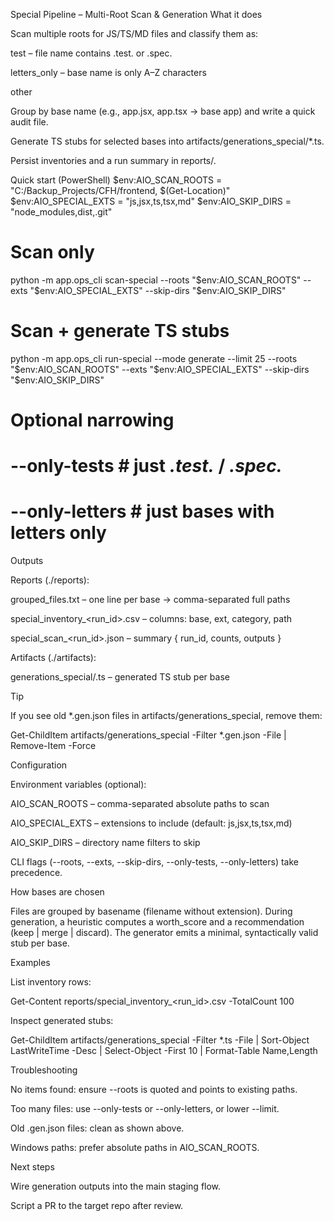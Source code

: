 
Special Pipeline – Multi-Root Scan & Generation
What it does

Scan multiple roots for JS/TS/MD files and classify them as:

test – file name contains .test. or .spec.

letters_only – base name is only A–Z characters

other

Group by base name (e.g., app.jsx, app.tsx → base app) and write a quick audit file.

Generate TS stubs for selected bases into artifacts/generations_special/*.ts.

Persist inventories and a run summary in reports/.

Quick start (PowerShell)
$env:AIO_SCAN_ROOTS = "C:/Backup_Projects/CFH/frontend, $(Get-Location)"
$env:AIO_SPECIAL_EXTS = "js,jsx,ts,tsx,md"
$env:AIO_SKIP_DIRS    = "node_modules,dist,.git"

# Scan only
python -m app.ops_cli scan-special --roots "$env:AIO_SCAN_ROOTS" --exts "$env:AIO_SPECIAL_EXTS" --skip-dirs "$env:AIO_SKIP_DIRS"

# Scan + generate TS stubs
python -m app.ops_cli run-special --mode generate --limit 25 --roots "$env:AIO_SCAN_ROOTS" --exts "$env:AIO_SPECIAL_EXTS" --skip-dirs "$env:AIO_SKIP_DIRS"

# Optional narrowing
# --only-tests   # just *.test.* / *.spec.*
# --only-letters # just bases with letters only

Outputs

Reports (./reports):

grouped_files.txt – one line per base → comma-separated full paths

special_inventory_<run_id>.csv – columns: base, ext, category, path

special_scan_<run_id>.json – summary { run_id, counts, outputs }

Artifacts (./artifacts):

generations_special/<base>.ts – generated TS stub per base

Tip

If you see old *.gen.json files in artifacts/generations_special, remove them:

Get-ChildItem artifacts/generations_special -Filter *.gen.json -File | Remove-Item -Force

Configuration

Environment variables (optional):

AIO_SCAN_ROOTS – comma-separated absolute paths to scan

AIO_SPECIAL_EXTS – extensions to include (default: js,jsx,ts,tsx,md)

AIO_SKIP_DIRS – directory name filters to skip

CLI flags (--roots, --exts, --skip-dirs, --only-tests, --only-letters) take precedence.

How bases are chosen

Files are grouped by basename (filename without extension). During generation, a heuristic computes a worth_score and a recommendation (keep | merge | discard). The generator emits a minimal, syntactically valid stub per base.

Examples

List inventory rows:

Get-Content reports/special_inventory_<run_id>.csv -TotalCount 100


Inspect generated stubs:

Get-ChildItem artifacts/generations_special -Filter *.ts -File | Sort-Object LastWriteTime -Desc | Select-Object -First 10 | Format-Table Name,Length

Troubleshooting

No items found: ensure --roots is quoted and points to existing paths.

Too many files: use --only-tests or --only-letters, or lower --limit.

Old .gen.json files: clean as shown above.

Windows paths: prefer absolute paths in AIO_SCAN_ROOTS.

Next steps

Wire generation outputs into the main staging flow.

Script a PR to the target repo after review.
